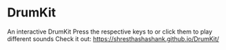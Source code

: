# DrumKit
An interactive DrumKit 
Press the respective keys to or click them to play different sounds
Check it out: 
https://shresthashashank.github.io/DrumKit/

